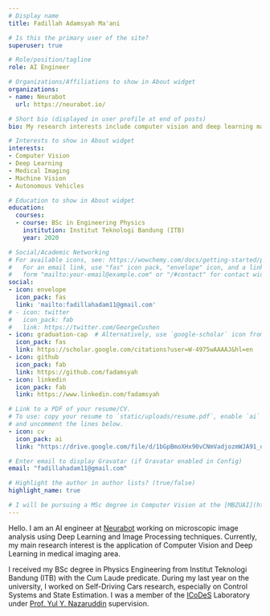 ```yaml
---
# Display name
title: Fadillah Adamsyah Ma'ani

# Is this the primary user of the site?
superuser: true

# Role/position/tagline
role: AI Engineer

# Organizations/Affiliations to show in About widget
organizations:
- name: Neurabot
  url: https://neurabot.io/

# Short bio (displayed in user profile at end of posts)
bio: My research interests include computer vision and deep learning matter, especially on the area of medical imaging, machine vision, and autonomous vehicles.

# Interests to show in About widget
interests:
- Computer Vision
- Deep Learning
- Medical Imaging
- Machine Vision
- Autonomous Vehicles

# Education to show in About widget
education:
  courses:
  - course: BSc in Engineering Physics
    institution: Institut Teknologi Bandung (ITB)
    year: 2020

# Social/Academic Networking
# For available icons, see: https://wowchemy.com/docs/getting-started/page-builder/#icons
#   For an email link, use "fas" icon pack, "envelope" icon, and a link in the
#   form "mailto:your-email@example.com" or "/#contact" for contact widget.
social:
- icon: envelope
  icon_pack: fas
  link: 'mailto:fadillahadam11@gmail.com'
# - icon: twitter
#   icon_pack: fab
#   link: https://twitter.com/GeorgeCushen
- icon: graduation-cap  # Alternatively, use `google-scholar` icon from `ai` icon pack
  icon_pack: fas
  link: https://scholar.google.com/citations?user=W-4975wAAAAJ&hl=en
- icon: github
  icon_pack: fab
  link: https://github.com/fadamsyah
- icon: linkedin
  icon_pack: fab
  link: https://www.linkedin.com/fadamsyah

# Link to a PDF of your resume/CV.
# To use: copy your resume to `static/uploads/resume.pdf`, enable `ai` icons in `params.toml`, 
# and uncomment the lines below.
- icon: cv
  icon_pack: ai
  link: "https://drive.google.com/file/d/1bGpBmoXHx90vCNmVadjozmWJA91_dFrh/view?usp=sharing"

# Enter email to display Gravatar (if Gravatar enabled in Config)
email: "fadillahadam11@gmail.com"

# Highlight the author in author lists? (true/false)
highlight_name: true

# I will be pursuing a MSc degree in Computer Vision at the [MBZUAI](https://mbzuai.ac.ae/) starting from Fall 2021, Insya Allah. Feel free to reach me for collaborations or inquiries :).
---
```


Hello. I am an AI engineer at [Neurabot](https://neurabot.io/en) working on microscopic image analysis using Deep Learning and Image Processing techniques. Currently, my main research interest is the application of Computer Vision and Deep Learning in medical imaging area.

I received my BSc degree in Physics Engineering from Institut Teknologi Bandung (ITB) with the Cum Laude predicate. During my last year on the university, I worked on Self-Driving Cars research, especially on Control Systems and State Estimation. I was a member of the [ICoDeS](https://ik.fti.itb.ac.id/lab-icodes/) Laboratory under [Prof. Yul Y. Nazaruddin](https://scholar.google.com/citations?user=Rve3vEYAAAAJ&hl=en) supervision.

